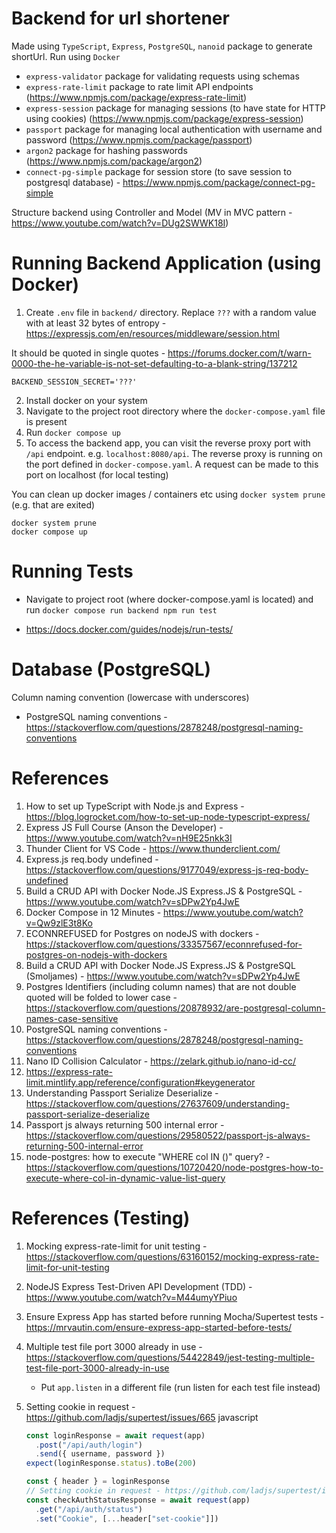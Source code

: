 # Backend for url shortener

Made using `TypeScript`, `Express`, `PostgreSQL`, `nanoid` package to generate shortUrl. Run using `Docker`

- `express-validator` package for validating requests using schemas
- `express-rate-limit` package to rate limit API endpoints (https://www.npmjs.com/package/express-rate-limit)
- `express-session` package for managing sessions (to have state for HTTP using cookies) (https://www.npmjs.com/package/express-session)
- `passport` package for managing local authentication with username and password (https://www.npmjs.com/package/passport)
- `argon2` package for hashing passwords (https://www.npmjs.com/package/argon2)
- `connect-pg-simple` package for session store (to save session to postgresql database) - https://www.npmjs.com/package/connect-pg-simple

Structure backend using Controller and Model (MV in MVC pattern - https://www.youtube.com/watch?v=DUg2SWWK18I)

# Running Backend Application (using Docker)

1. Create `.env` file in `backend/` directory. Replace `???` with a random value with at least 32 bytes of entropy - https://expressjs.com/en/resources/middleware/session.html

It should be quoted in single quotes - https://forums.docker.com/t/warn-0000-the-he-variable-is-not-set-defaulting-to-a-blank-string/137212

```
BACKEND_SESSION_SECRET='???'
```

2. Install docker on your system
3. Navigate to the project root directory where the `docker-compose.yaml` file is present
4. Run `docker compose up`
5. To access the backend app, you can visit the reverse proxy port with `/api` endpoint. e.g. `localhost:8080/api`. The reverse proxy is running on the port defined in `docker-compose.yaml`. A request can be made to this port on localhost (for local testing)

You can clean up docker images / containers etc using `docker system prune` (e.g. that are exited)

```shell
docker system prune
docker compose up
```

# Running Tests

- Navigate to project root (where docker-compose.yaml is located) and run `docker compose run backend npm run test`

- https://docs.docker.com/guides/nodejs/run-tests/

# Database (PostgreSQL)

Column naming convention (lowercase with underscores)

- PostgreSQL naming conventions - https://stackoverflow.com/questions/2878248/postgresql-naming-conventions

# References

1. How to set up TypeScript with Node.js and Express - https://blog.logrocket.com/how-to-set-up-node-typescript-express/
2. Express JS Full Course (Anson the Developer) - https://www.youtube.com/watch?v=nH9E25nkk3I
3. Thunder Client for VS Code - https://www.thunderclient.com/
4. Express.js req.body undefined - https://stackoverflow.com/questions/9177049/express-js-req-body-undefined
5. Build a CRUD API with Docker Node.JS Express.JS & PostgreSQL - https://www.youtube.com/watch?v=sDPw2Yp4JwE
6. Docker Compose in 12 Minutes - https://www.youtube.com/watch?v=Qw9zlE3t8Ko
7. ECONNREFUSED for Postgres on nodeJS with dockers - https://stackoverflow.com/questions/33357567/econnrefused-for-postgres-on-nodejs-with-dockers
8. Build a CRUD API with Docker Node.JS Express.JS & PostgreSQL (Smoljames) - https://www.youtube.com/watch?v=sDPw2Yp4JwE
9. Postgres Identifiers (including column names) that are not double quoted will be folded to lower case - https://stackoverflow.com/questions/20878932/are-postgresql-column-names-case-sensitive
10. PostgreSQL naming conventions - https://stackoverflow.com/questions/2878248/postgresql-naming-conventions
11. Nano ID Collision Calculator - https://zelark.github.io/nano-id-cc/
12. https://express-rate-limit.mintlify.app/reference/configuration#keygenerator
13. Understanding Passport Serialize Deserialize - https://stackoverflow.com/questions/27637609/understanding-passport-serialize-deserialize
14. Passport js always returning 500 internal error - https://stackoverflow.com/questions/29580522/passport-js-always-returning-500-internal-error
15. node-postgres: how to execute "WHERE col IN (<dynamic value list>)" query? - https://stackoverflow.com/questions/10720420/node-postgres-how-to-execute-where-col-in-dynamic-value-list-query

# References (Testing)

1. Mocking express-rate-limit for unit testing - https://stackoverflow.com/questions/63160152/mocking-express-rate-limit-for-unit-testing
2. NodeJS Express Test-Driven API Development (TDD) - https://www.youtube.com/watch?v=M44umyYPiuo
3. Ensure Express App has started before running Mocha/Supertest tests - https://mrvautin.com/ensure-express-app-started-before-tests/
4. Multiple test file port 3000 already in use - https://stackoverflow.com/questions/54422849/jest-testing-multiple-test-file-port-3000-already-in-use
   - Put `app.listen` in a different file (run listen for each test file instead)
5. Setting cookie in request - https://github.com/ladjs/supertest/issues/665
   javascript

   ```javascript
   const loginResponse = await request(app)
     .post("/api/auth/login")
     .send({ username, password })
   expect(loginResponse.status).toBe(200)

   const { header } = loginResponse
   // Setting cookie in request - https://github.com/ladjs/supertest/issues/665
   const checkAuthStatusResponse = await request(app)
     .get("/api/auth/status")
     .set("Cookie", [...header["set-cookie"]])
   ```

